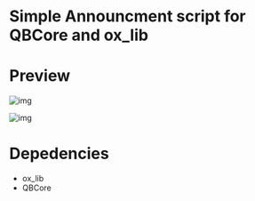 # Simple Announcment script for QBCore and ox_lib


# Preview

![img](https://imgur.com/WMElTcR.png)



![img](https://imgur.com/LZqFpSQ.png)



# Depedencies 

* ox_lib
* QBCore
